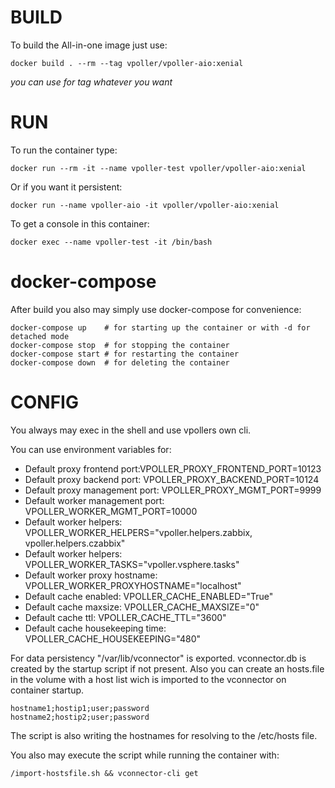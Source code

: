 # BUILD
To build the All-in-one image just use:
~~~~
docker build . --rm --tag vpoller/vpoller-aio:xenial
~~~~
_you can use for tag whatever you want_

# RUN
To run the container type:
~~~~
docker run --rm -it --name vpoller-test vpoller/vpoller-aio:xenial
~~~~

Or if you want it persistent:
~~~~
docker run --name vpoller-aio -it vpoller/vpoller-aio:xenial
~~~~

To get a console in this container:
~~~~
docker exec --name vpoller-test -it /bin/bash
~~~~

# docker-compose
After build you also may simply use docker-compose for convenience:
~~~~
docker-compose up    # for starting up the container or with -d for detached mode
docker-compose stop  # for stopping the container
docker-compose start # for restarting the container
docker-compose down  # for deleting the container
~~~~

# CONFIG
You always may exec in the shell and use vpollers own cli.

You can use environment variables for:
- Default proxy frontend port:VPOLLER_PROXY_FRONTEND_PORT=10123
- Default proxy backend port: VPOLLER_PROXY_BACKEND_PORT=10124
- Default proxy management port: VPOLLER_PROXY_MGMT_PORT=9999
- Default worker management port: VPOLLER_WORKER_MGMT_PORT=10000
- Default worker helpers: VPOLLER_WORKER_HELPERS="vpoller.helpers.zabbix, vpoller.helpers.czabbix"
- Default worker helpers: VPOLLER_WORKER_TASKS="vpoller.vsphere.tasks"
- Default worker proxy hostname: VPOLLER_WORKER_PROXYHOSTNAME="localhost"
- Default cache enabled: VPOLLER_CACHE_ENABLED="True"
- Default cache maxsize: VPOLLER_CACHE_MAXSIZE="0"
- Default cache ttl: VPOLLER_CACHE_TTL="3600"
- Default cache housekeeping time: VPOLLER_CACHE_HOUSEKEEPING="480"

For data persistency "/var/lib/vconnector" is exported. vconnector.db is created by the startup script if not present.
Also you can create an hosts.file in the volume with a host list wich is imported to the vconnector on container startup.
~~~~
hostname1;hostip1;user;password
hostname2;hostip2;user;password
~~~~
The script is also writing the hostnames for resolving to the /etc/hosts file.

You also may execute the script while running the container with:
~~~~
/import-hostsfile.sh && vconnector-cli get
~~~~

